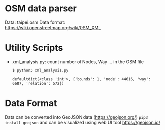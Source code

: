 # OSM data parser

Data: taipei.osm
Data format: https://wiki.openstreetmap.org/wiki/OSM_XML

# Utility Scripts
* xml_analysis.py: count number of Nodes, Way ... in the OSM file
  ```
  $ python3 xml_analysis.py

  defaultdict(<class 'int'>, {'bounds': 1, 'node': 44616, 'way': 6687, 'relation': 572})
  ```


# Data Format

Data can be converted into GeoJSON data (https://geojson.org/)
`pip3 install geojson`
and can be visualized using web UI tool https://geojson.io/
